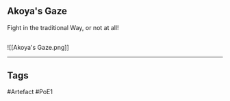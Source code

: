 ## Akoya's Gaze
Fight in the traditional Way, or not at all!
##
![[Akoya's Gaze.png]]

---
## Tags
#Artefact
#PoE1